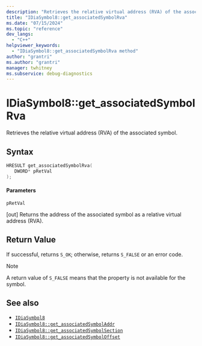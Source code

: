 ```yaml
---
description: "Retrieves the relative virtual address (RVA) of the associated symbol."
title: "IDiaSymbol8::get_associatedSymbolRva"
ms.date: "07/15/2024"
ms.topic: "reference"
dev_langs:
  - "C++"
helpviewer_keywords:
  - "IDiaSymbol8::get_associatedSymbolRva method"
author: "grantri"
ms.author: "grantri"
manager: twhitney
ms.subservice: debug-diagnostics
---
```

# IDiaSymbol8::get_associatedSymbolRva

Retrieves the relative virtual address (RVA) of the associated symbol.

## Syntax

```C++
HRESULT get_associatedSymbolRva(
   DWORD* pRetVal
);
```

#### Parameters

 `pRetVal`

[out] Returns the address of the associated symbol as a relative virtual address (RVA).

## Return Value

 If successful, returns `S_OK`; otherwise, returns `S_FALSE` or an error code.

> [!NOTE]
> A return value of `S_FALSE` means that the property is not available for the symbol.

## See also

- [`IDiaSymbol8`](../../debugger/debug-interface-access/idiasymbol8.md)
- [`IDiaSymbol8::get_associatedSymbolAddr`](../../debugger/debug-interface-access/idiasymbol8-get-associatedsymboladdr.md)
- [`IDiaSymbol8::get_associatedSymbolSection`](../../debugger/debug-interface-access/idiasymbol8-get-associatedsymbolsection.md)
- [`IDiaSymbol8::get_associatedSymbolOffset`](../../debugger/debug-interface-access/idiasymbol8-get-associatedsymboloffset.md)

